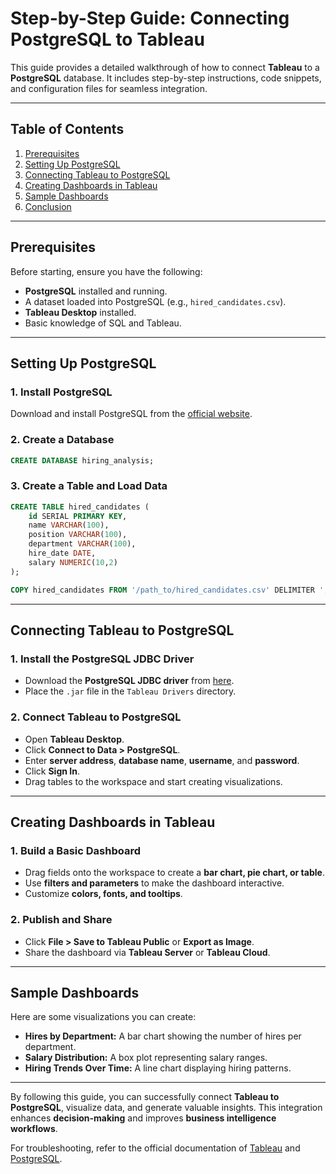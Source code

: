# Step-by-Step Guide: Connecting PostgreSQL to Tableau

This guide provides a detailed walkthrough of how to connect **Tableau** to a **PostgreSQL** database. It includes step-by-step instructions, code snippets, and configuration files for seamless integration.

---

## **Table of Contents**
1. [Prerequisites](#prerequisites)
2. [Setting Up PostgreSQL](#setting-up-postgresql)
3. [Connecting Tableau to PostgreSQL](#connecting-tableau-to-postgresql)
4. [Creating Dashboards in Tableau](#creating-dashboards-in-tableau)
5. [Sample Dashboards](#sample-dashboards)
6. [Conclusion](#conclusion)

---

## **Prerequisites**
Before starting, ensure you have the following:
- **PostgreSQL** installed and running.
- A dataset loaded into PostgreSQL (e.g., `hired_candidates.csv`).
- **Tableau Desktop** installed.
- Basic knowledge of SQL and Tableau.

---

## **Setting Up PostgreSQL**
### 1. Install PostgreSQL
Download and install PostgreSQL from the [official website](https://www.postgresql.org/download/).

### 2. Create a Database
```sql
CREATE DATABASE hiring_analysis;
```

### 3. Create a Table and Load Data
```sql
CREATE TABLE hired_candidates (
    id SERIAL PRIMARY KEY,
    name VARCHAR(100),
    position VARCHAR(100),
    department VARCHAR(100),
    hire_date DATE,
    salary NUMERIC(10,2)
);

COPY hired_candidates FROM '/path_to/hired_candidates.csv' DELIMITER ',' CSV HEADER;
```

---

## **Connecting Tableau to PostgreSQL**
### 1. Install the PostgreSQL JDBC Driver
- Download the **PostgreSQL JDBC driver** from [here](https://jdbc.postgresql.org/).
- Place the `.jar` file in the `Tableau Drivers` directory.

### 2. Connect Tableau to PostgreSQL
- Open **Tableau Desktop**.
- Click **Connect to Data > PostgreSQL**.
- Enter **server address**, **database name**, **username**, and **password**.
- Click **Sign In**.
- Drag tables to the workspace and start creating visualizations.

---

## **Creating Dashboards in Tableau**
### 1. Build a Basic Dashboard
- Drag fields onto the workspace to create a **bar chart, pie chart, or table**.
- Use **filters and parameters** to make the dashboard interactive.
- Customize **colors, fonts, and tooltips**.

### 2. Publish and Share
- Click **File > Save to Tableau Public** or **Export as Image**.
- Share the dashboard via **Tableau Server** or **Tableau Cloud**.

---

## **Sample Dashboards**
Here are some visualizations you can create:
- **Hires by Department:** A bar chart showing the number of hires per department.
- **Salary Distribution:** A box plot representing salary ranges.
- **Hiring Trends Over Time:** A line chart displaying hiring patterns.

---

By following this guide, you can successfully connect **Tableau to PostgreSQL**, visualize data, and generate valuable insights. This integration enhances **decision-making** and improves **business intelligence workflows**.

For troubleshooting, refer to the official documentation of [Tableau](https://help.tableau.com/) and [PostgreSQL](https://www.postgresql.org/docs/).

   
